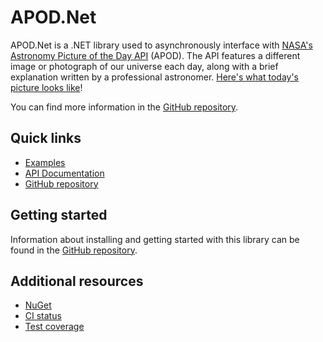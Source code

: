 # APOD.Net
APOD.Net is a .NET library used to asynchronously interface with [NASA's Astronomy Picture of the Day API](https://api.nasa.gov#apod "Official API documentation - api.nasa.gov") (APOD). The API features a different image or photograph of our universe each day, along with a brief explanation written by a professional astronomer. [Here's what today's picture looks like](https://apod.nasa.gov/apod/astropix.html "Astronomy Picture of the Day - apod.nasa.gov")!

You can find more information in the [GitHub repository](https://github.com/LeMorrow/APOD.Net).

## Quick links
- [Examples](https://lemorrow.github.io/APOD.Net/examples/)
- [API Documentation](https://lemorrow.github.io/APOD.Net/api/)
- [GitHub repository](https://github.com/LeMorrow/APOD.Net)

## Getting started
Information about installing and getting started with this library can be found in the [GitHub repository](https://github.com/LeMorrow/APOD.Net).

## Additional resources
- [NuGet](https://www.nuget.org/packages/APOD.Net/)
- [CI status](https://github.com/LeMorrow/APOD.Net/actions)
- [Test coverage](https://coveralls.io/github/LeMorrow/APOD.Net?branch=master)
